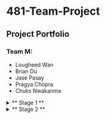 # **481-Team-Project**

## Project Portfolio

### Team M:
- Lougheed Wan
- Brian Du
- Jase Pasay
- Pragya Chopra
- Chuks Nwakanma

<details>
<summary>** Stage 1 **</summary>
In stage 1 we developed our team contract, which provided us guidelines on acceptable behaviour within our Team.
The link to our Team Contract: [Team Contract](../Stage_one/TeamM_TeamContractHandout.pdf)
<br/>
We also prepared a project proposal with potential project ideas. We came up with roughly 10-15 ideas and narrowed it down to 3.
<br/>
The 3 are listed on this doc here: [Team Proposal](../Stage_one/CPSC_481_Team_Proposal.pdf)
</details>

<details>
<summary>** Stage 2 **</summary>
<br>
</details>
